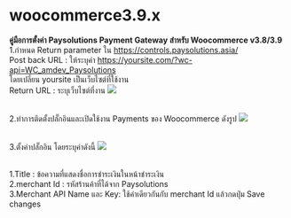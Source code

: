 # woocommerce3.9.x

<b>คู่มือการตั้งค่า Paysolutions Payment Gateway สำหรับ Woocommerce v3.8/3.9</b></br>
1.กำหนด Return parameter ใน https://controls.paysolutions.asia/</br>
Post back URL : ให้ระบุค่า https://yoursite.com/?wc-api=WC_amdev_Paysolutions</br>
โดยเปลี่ยน yoursite เป็นเว็บไซต์ที่ใช้งาน</br>
Return URL : ระบุเว็บไซต์ที่งาน
<img src='https://www.thaiepay.com/images/woo39/woo39-1.png' > <br /><br />

2.ทำการติดตั้งปลั๊กอินและเปิดใช้งาน Payments ของ Woocommerce ดังรูป
<img src='https://www.thaiepay.com/images/woo39/woo39-2.png' > <br /><br />

3.ตั้งค่าปลั๊กอิน โดยระบุค่าดังนี้
<img src='https://www.thaiepay.com/images/woo39/woo39-3.png' > <br /><br />

1.Title : ข้อความที่แสดงชื่อการชำระเงินในหน้าชำระเงิน</br>
2.merchant Id : รหัสร้านค้าที่ได้จาก Paysolutions</br>
3.Merchant API Name และ Key: ใช้ค่าเดียวกันกับ merchant Id แล้วกดปุ่ม Save changes
